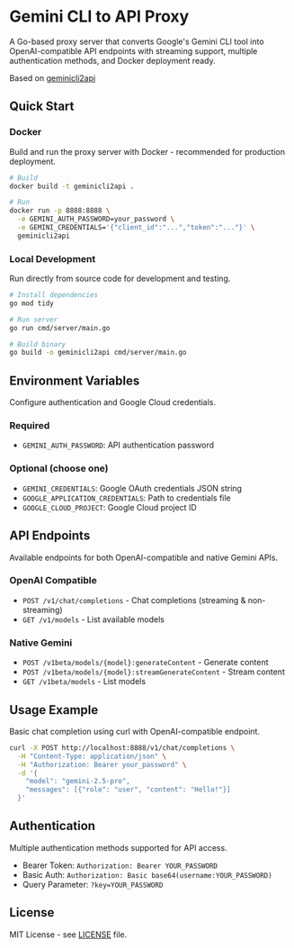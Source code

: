 # Gemini CLI to API Proxy

A Go-based proxy server that converts Google's Gemini CLI tool into OpenAI-compatible API endpoints with streaming support, multiple authentication methods, and Docker deployment ready.

Based on [geminicli2api](https://github.com/gzzhongqi/geminicli2api)

## Quick Start

### Docker

Build and run the proxy server with Docker - recommended for production deployment.

```bash
# Build
docker build -t geminicli2api .

# Run
docker run -p 8888:8888 \
  -e GEMINI_AUTH_PASSWORD=your_password \
  -e GEMINI_CREDENTIALS='{"client_id":"...","token":"..."}' \
  geminicli2api
```

### Local Development

Run directly from source code for development and testing.

```bash
# Install dependencies
go mod tidy

# Run server
go run cmd/server/main.go

# Build binary
go build -o geminicli2api cmd/server/main.go
```

## Environment Variables

Configure authentication and Google Cloud credentials.

### Required
- `GEMINI_AUTH_PASSWORD`: API authentication password

### Optional (choose one)
- `GEMINI_CREDENTIALS`: Google OAuth credentials JSON string
- `GOOGLE_APPLICATION_CREDENTIALS`: Path to credentials file
- `GOOGLE_CLOUD_PROJECT`: Google Cloud project ID

## API Endpoints

Available endpoints for both OpenAI-compatible and native Gemini APIs.

### OpenAI Compatible
- `POST /v1/chat/completions` - Chat completions (streaming & non-streaming)
- `GET /v1/models` - List available models

### Native Gemini
- `POST /v1beta/models/{model}:generateContent` - Generate content
- `POST /v1beta/models/{model}:streamGenerateContent` - Stream content
- `GET /v1beta/models` - List models

## Usage Example

Basic chat completion using curl with OpenAI-compatible endpoint.

```bash
curl -X POST http://localhost:8888/v1/chat/completions \
  -H "Content-Type: application/json" \
  -H "Authorization: Bearer your_password" \
  -d '{
    "model": "gemini-2.5-pro",
    "messages": [{"role": "user", "content": "Hello!"}]
  }'
```

## Authentication

Multiple authentication methods supported for API access.

- Bearer Token: `Authorization: Bearer YOUR_PASSWORD`
- Basic Auth: `Authorization: Basic base64(username:YOUR_PASSWORD)`
- Query Parameter: `?key=YOUR_PASSWORD`

## License

MIT License - see [LICENSE](LICENSE) file.